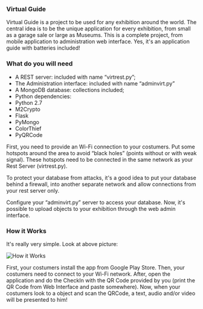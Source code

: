 ### Virtual Guide

Virtual Guide is a project to be used for any exhibition around the world. The central idea is to be the unique application for every exhibition, from small as a garage sale or large as Museums.
This is a complete project, from mobile application to administration web interface.
Yes, it's an application guide with batteries included!

### What do you will need
- A REST server: included with name “virtrest.py”;
- The Administration interface: included with name “adminvirt.py”
- A MongoDB database: collections included;
- Python dependencies:
 - Python 2.7
 - M2Crypto
 - Flask
 - PyMongo
 - ColorThief
 - PyQRCode

First, you need to provide an Wi-Fi connection to your costumers. Put some hotspots around the area to avoid “black holes” (points without or with weak signal).
These hotspots need to be connected in the same network as your Rest Server (virtrest.py).

To protect your database from attacks, it's a good idea to put your database behind a firewall, into another separate network and allow connections from your rest server only.

Configure your “adminvirt.py” server to access your database. Now, it's possible to upload objects to your exhibition through the web admin interface.

### How it Works
It's really very simple. Look at above picture:

![How it Works](https://raw.githubusercontent.com/allangood/virtualguide/master/site_media/virtualguide_en.jpg "How it Works")

First, your costumers install the app from Google Play Store.
Then, your costumers need to connect to your Wi-Fi network.
After, open the application and do the CheckIn with the QR Code provided by you (print the QR Code from Web Interface and paste somewhere).
Now, when your costumers look to a object and scan the QRCode, a text, audio and/or video will be presented to him!
